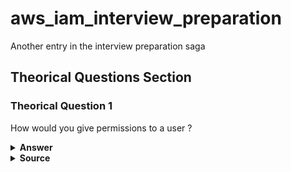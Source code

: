 # aws_iam_interview_preparation
Another entry in the interview preparation saga

## Theorical Questions Section

### Theorical Question 1

How would you give permissions to a user ?

<details><summary><b>Answer</b></summary>

1. Add user to group – Make the user a member of a group. The policies from the group are attached to the user.

2. Copy permissions from existing user – Copy all group memberships, attached managed policies, inline policies, and any existing permissions boundaries from the source user.

3. Attach policies directly to user – Attach a managed policy directly to the user. For easier permissions management, attach your policies to a group and then make users members of the appropriate groups. 

</details>

<details><summary><b>Source</b></summary>

- https://docs.aws.amazon.com/IAM/latest/UserGuide/id_users_change-permissions.html

</details>
